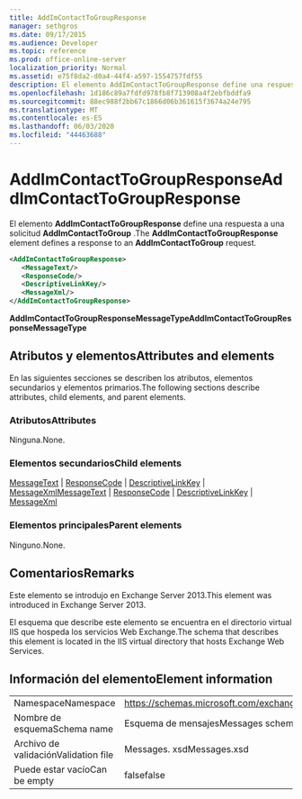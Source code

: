 ```yaml
---
title: AddImContactToGroupResponse
manager: sethgros
ms.date: 09/17/2015
ms.audience: Developer
ms.topic: reference
ms.prod: office-online-server
localization_priority: Normal
ms.assetid: e75f8da2-d0a4-44f4-a597-1554757fdf55
description: El elemento AddImContactToGroupResponse define una respuesta a una solicitud AddImContactToGroup.
ms.openlocfilehash: 1d186c89a7fdfd978fb8f713908a4f2ebfbddfa9
ms.sourcegitcommit: 88ec988f2bb67c1866d06b361615f3674a24e795
ms.translationtype: MT
ms.contentlocale: es-ES
ms.lasthandoff: 06/03/2020
ms.locfileid: "44463688"
---
```

# <a name="addimcontacttogroupresponse"></a><span data-ttu-id="43a7a-103">AddImContactToGroupResponse</span><span class="sxs-lookup"><span data-stu-id="43a7a-103">AddImContactToGroupResponse</span></span>

<span data-ttu-id="43a7a-104">El elemento **AddImContactToGroupResponse** define una respuesta a una solicitud **AddImContactToGroup** .</span><span class="sxs-lookup"><span data-stu-id="43a7a-104">The **AddImContactToGroupResponse** element defines a response to an **AddImContactToGroup** request.</span></span> 
  
```XML
<AddImContactToGroupResponse>
   <MessageText/>
   <ResponseCode/>
   <DescriptiveLinkKey/>
   <MessageXml/>
</AddImContactToGroupResponse>
```

 <span data-ttu-id="43a7a-105">**AddImContactToGroupResponseMessageType**</span><span class="sxs-lookup"><span data-stu-id="43a7a-105">**AddImContactToGroupResponseMessageType**</span></span>
## <a name="attributes-and-elements"></a><span data-ttu-id="43a7a-106">Atributos y elementos</span><span class="sxs-lookup"><span data-stu-id="43a7a-106">Attributes and elements</span></span>

<span data-ttu-id="43a7a-107">En las siguientes secciones se describen los atributos, elementos secundarios y elementos primarios.</span><span class="sxs-lookup"><span data-stu-id="43a7a-107">The following sections describe attributes, child elements, and parent elements.</span></span>
  
### <a name="attributes"></a><span data-ttu-id="43a7a-108">Atributos</span><span class="sxs-lookup"><span data-stu-id="43a7a-108">Attributes</span></span>

<span data-ttu-id="43a7a-109">Ninguna.</span><span class="sxs-lookup"><span data-stu-id="43a7a-109">None.</span></span>
  
### <a name="child-elements"></a><span data-ttu-id="43a7a-110">Elementos secundarios</span><span class="sxs-lookup"><span data-stu-id="43a7a-110">Child elements</span></span>

<span data-ttu-id="43a7a-111">[MessageText](messagetext.md)  |  [ResponseCode](responsecode.md)  |  [DescriptiveLinkKey](descriptivelinkkey.md)  |  [MessageXml](messagexml.md)</span><span class="sxs-lookup"><span data-stu-id="43a7a-111">[MessageText](messagetext.md) | [ResponseCode](responsecode.md) | [DescriptiveLinkKey](descriptivelinkkey.md) | [MessageXml](messagexml.md)</span></span>
  
### <a name="parent-elements"></a><span data-ttu-id="43a7a-112">Elementos principales</span><span class="sxs-lookup"><span data-stu-id="43a7a-112">Parent elements</span></span>

<span data-ttu-id="43a7a-113">Ninguno.</span><span class="sxs-lookup"><span data-stu-id="43a7a-113">None.</span></span>
  
## <a name="remarks"></a><span data-ttu-id="43a7a-114">Comentarios</span><span class="sxs-lookup"><span data-stu-id="43a7a-114">Remarks</span></span>

<span data-ttu-id="43a7a-115">Este elemento se introdujo en Exchange Server 2013.</span><span class="sxs-lookup"><span data-stu-id="43a7a-115">This element was introduced in Exchange Server 2013.</span></span>
  
<span data-ttu-id="43a7a-116">El esquema que describe este elemento se encuentra en el directorio virtual IIS que hospeda los servicios Web Exchange.</span><span class="sxs-lookup"><span data-stu-id="43a7a-116">The schema that describes this element is located in the IIS virtual directory that hosts Exchange Web Services.</span></span>
  
## <a name="element-information"></a><span data-ttu-id="43a7a-117">Información del elemento</span><span class="sxs-lookup"><span data-stu-id="43a7a-117">Element information</span></span>

|||
|:-----|:-----|
|<span data-ttu-id="43a7a-118">Namespace</span><span class="sxs-lookup"><span data-stu-id="43a7a-118">Namespace</span></span>  <br/> |https://schemas.microsoft.com/exchange/services/2006/messages  <br/> |
|<span data-ttu-id="43a7a-119">Nombre de esquema</span><span class="sxs-lookup"><span data-stu-id="43a7a-119">Schema name</span></span>  <br/> |<span data-ttu-id="43a7a-120">Esquema de mensajes</span><span class="sxs-lookup"><span data-stu-id="43a7a-120">Messages schema</span></span>  <br/> |
|<span data-ttu-id="43a7a-121">Archivo de validación</span><span class="sxs-lookup"><span data-stu-id="43a7a-121">Validation file</span></span>  <br/> |<span data-ttu-id="43a7a-122">Messages. xsd</span><span class="sxs-lookup"><span data-stu-id="43a7a-122">Messages.xsd</span></span>  <br/> |
|<span data-ttu-id="43a7a-123">Puede estar vacío</span><span class="sxs-lookup"><span data-stu-id="43a7a-123">Can be empty</span></span>  <br/> |<span data-ttu-id="43a7a-124">false</span><span class="sxs-lookup"><span data-stu-id="43a7a-124">false</span></span>  <br/> |
   

